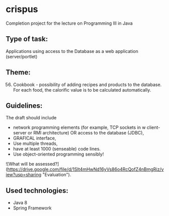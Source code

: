 # crispus
Completion project for the lecture on Programming III in Java


## Type of task:
Applications using access to the Database as a web application (server/portlet)


## Theme:
56. Cookbook - possibility of adding recipes and products to the database. For each food, the calorific value is to be calculated automatically.


## Guidelines:
The draft should include
- network programming elements (for example, TCP sockets in w
client-server or RMI architecture) OR access to the database
(JDBC),
- GRAFICAL interface,
- Use multiple threads,
- have at least 1000 (senseable) code lines.
- Use object-oriented programming sensibly!

![What will be assessed?] (https://drive.google.com/file/d/1SIt4mHwNd16yVs86o4RcQofZ4nBmgRiz/view?usp=sharing "Evaluation").


## Used technologies:
- Java 8
- Spring Framework
